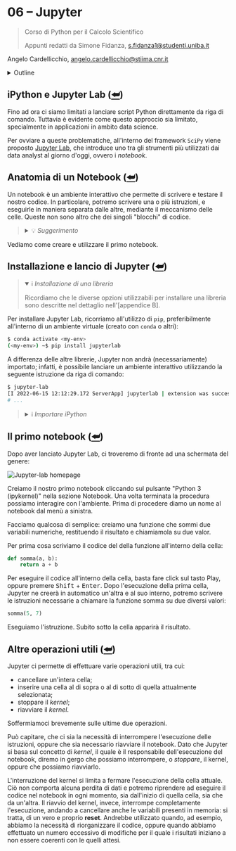 # 06 – Jupyter

> Corso di Python per il Calcolo Scientifico
>
> Appunti redatti da Simone Fidanza, s.fidanza1@studenti.uniba.it

Angelo Cardellicchio, angelo.cardellicchio@stiima.cnr.it

<details>
    <summary>Outline</summary>

<a name="top"></a>

<!-- TOC -->

1. [06 – Jupyter](#06--jupyter)
   1. [iPython e Jupyter Lab (⮨)](#ipython-e-jupyter-lab-)
   2. [Anatomia di un Notebook (⮨)](#anatomia-di-un-notebook-)
   3. [Installazione e lancio di Jupyter (⮨)](#installazione-e-lancio-di-jupyter-)
   4. [Il primo notebook (⮨)](#il-primo-notebook-)
   5. [Altre operazioni utili (⮨)](#altre-operazioni-utili-)

<!-- /TOC -->

</details>

## iPython e Jupyter Lab ([⮨](#top))

Fino ad ora ci siamo limitati a lanciare script Python direttamente da riga di
comando. Tuttavia è evidente come questo approccio sia limitato, specialmente in
applicazioni in ambito data science.

Per ovviare a queste problematiche, all'interno del framework `SciPy` viene
proposto [Jupyter Lab](https://jupyter.org), che introduce uno tra gli strumenti
più utilizzati dai data analyst al giorno d'oggi, ovvero i _notebook_.

## Anatomia di un Notebook ([⮨](#top))

Un notebook è un ambiente interattivo che permette di scrivere e testare il
nostro codice. In particolare, potremo scrivere una o più istruzioni, e
eseguirle in maniera separata dalle altre, mediante il meccanismo delle celle.
Queste non sono altro che dei singoli "blocchi" di codice.

> <details>
> <summary>💡 <em>Suggerimento</em></summary>
>
> I notebook Jupyter ci permettono di inserire anche commenti, descrizioni ed
> equazioni utilizzando due linguaggi di markup molto noti, ovvero
> [Markdown](https://daringfireball.net/projects/markdown/) e [Latex](https://www.latex-project.org).
>
> </details>

Vediamo come creare e utilizzare il primo notebook.

## Installazione e lancio di Jupyter ([⮨](#top))

> <details open>
> <summary>ℹ️ <em>Installazione di una libreria</em></summary>
>
> Ricordiamo che le diverse opzioni utilizzabili per installare una libreria
> sono descritte nel dettaglio nell'[appendice B].
>
> </details>

Per installare Jupyter Lab, ricorriamo all'utilizzo di `pip`, preferibilmente
all'interno di un ambiente virtuale (creato con `conda` o altri):

```sh
$ conda activate <my-env>
(<my-env>) ~$ pip install jupyterlab
```

A differenza delle altre librerie, Jupyter non andrà (necessariamente) importato;
infatti, è possibile lanciare un ambiente interattivo utilizzando la seguente
istruzione da riga di comando:

```sh
$ jupyter-lab
[I 2022-06-15 12:12:29.172 ServerApp] jupyterlab | extension was successfully linked.
# ...
```

> <details>
> <summary>ℹ️ <em>Importare iPython</em></summary>
>
> Teoricamente sarebbe possibile importare iPython e utilizzare i metodi e le
> classi messe a disposizione come una qualsiasi libreria. Però spesso ci si
> limita ad utilizzare l'ambiente interattivo offerto dai notebook.
>
> </details>

## Il primo notebook ([⮨](#top))

Dopo aver lanciato Jupyter Lab, ci troveremo di fronte ad una schermata del
genere:

![Jupyter-lab homepage](./img/jupyter-lab.jpg)

Creiamo il nostro primo notebook cliccando sul pulsante "Python $3$ (ipykernel)"
nella sezione Notebook. Una volta terminata la procedura possiamo interagire con
l'ambiente. Prima di procedere diamo un nome al notebook dal menù a sinistra.

Facciamo qualcosa di semplice: creiamo una funzione che sommi due variabili
numeriche, restituendo il risultato e chiamiamola su due valor.

Per prima cosa scriviamo il codice del della funzione all'interno della cella:

```python
def somma(a, b):
    return a + b
```

Per eseguire il codice all'interno della cella, basta fare click sul tasto Play,
oppure premere <kbd>Shift</kbd> + <kbd>Enter</kbd>. Dopo l'esecuzione della
prima cella, Jupyter ne creerà in automatico un'altra e al suo interno, potremo
scrivere le istruzioni necessarie a chiamare la funzione somma su due diversi
valori:

```python
somma(5, 7)
```

Eseguiamo l'istruzione. Subito sotto la cella apparirà il risultato.

## Altre operazioni utili ([⮨](#top))

Jupyter ci permette di effettuare varie operazioni utili, tra cui:

- cancellare un'intera cella;
- inserire una cella al di sopra o al di sotto di quella attualmente selezionata;
- stoppare il _kernel_;
- riavviare il _kernel_.

Soffermiamoci brevemente sulle ultime due operazioni.

Può capitare, che ci sia la necessità di interrompere l'esecuzione delle
istruzioni, oppure che sia necessario riavviare il notebook. Dato che Jupyter si
basa sul concetto di _kernel_, il quale è il responsabile dell'esecuzione del
notebook, diremo in gergo che possiamo interrompere, o _stoppare_, il kernel,
oppure che possiamo riavviarlo.

L'interruzione del kernel si limita a fermare l'esecuzione della cella attuale.
Ciò non comporta alcuna perdita di dati e potremo riprendere ad eseguire il
codice nel notebook in ogni momento, sia dall'inizio di quella cella, sia che da
un'altra.
Il riavvio del kernel, invece, interrompe completamente l'esecuzione, andando a
cancellare anche le variabili presenti in memoria: si tratta, di un vero e proprio
**reset**. Andrebbe utilizzato quando, ad esempio, abbiamo la necessità di
riorganizzare il codice, oppure quando abbiamo effettuato un numero eccessivo di
modifiche per il quale i risultati iniziano a non essere coerenti con le quelli
attesi.
